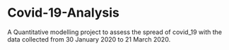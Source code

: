 # Covid-19-Analysis
A Quantitative modelling project to assess the spread of covid_19 with the data collected from 30 January 2020 to 21 March 2020.
